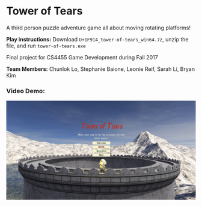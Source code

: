 # Tower of Tears
A third person puzzle adventure game all about moving rotating platforms!

**Play instructions:** Download `U+1F914_tower-of-tears_win64.7z`, unzip the file, and run `tower-of-tears.exe`

Final project for CS4455 Game Development during Fall 2017

**Team Members:** Chunlok Lo, Stephanie Baione, Leonie Reif, Sarah Li, Bryan Kim



### Video Demo:

[![Video Demo](main-menu.png)](https://www.youtube.com/watch?v=SCLiuirV4eI)

